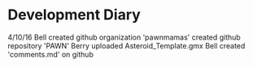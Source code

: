 # Development Diary
4/10/16
  Bell
    created github organization 'pawnmamas'
    created github repository 'PAWN'
  Berry
    uploaded Asteroid_Template.gmx
  Bell
    created 'comments.md' on github
